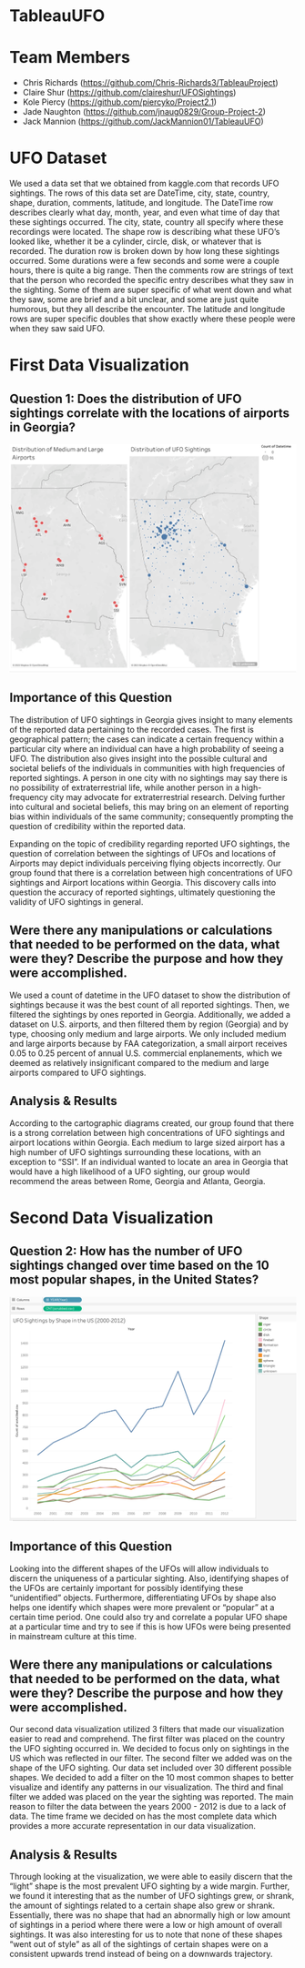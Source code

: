 # TableauUFO
# Team Members

-  Chris Richards (https://github.com/Chris-Richards3/TableauProject)
- Claire Shur (https://github.com/claireshur/UFOSightings)
-  Kole Piercy (https://github.com/piercyko/Project2.1)
-  Jade Naughton (https://github.com/jnaug0829/Group-Project-2)
-  Jack Mannion (https://github.com/JackMannion01/TableauUFO)

# UFO Dataset
We used a data set that we obtained from kaggle.com that records UFO sightings. The rows of this data set are DateTime, city, state, country, shape, duration, comments, latitude, and longitude. The DateTime row describes clearly what day, month, year, and even what time of day that these sightings occurred. The city, state, country all specify where these recordings were located. The shape row is describing what these UFO’s looked like, whether it be a cylinder, circle, disk, or whatever that is recorded. The duration row is broken down by how long these sightings occurred. Some durations were a few seconds and some were a couple hours, there is quite a big range. Then the comments row are strings of text that the person who recorded the specific entry describes what they saw in the sighting. Some of them are super specific of what went down and what they saw, some are brief and a bit unclear, and some are just quite humorous, but they all describe the encounter. The latitude and longitude rows are super specific doubles that show exactly where these people were when they saw said UFO. 

# First Data Visualization
## Question 1: Does the distribution of UFO sightings correlate with the locations of airports in Georgia?

![alt text](https://github.com/Chris-Richards3/TableauProject/blob/main/distributionMap.png)

## Importance of this Question
The distribution of UFO sightings in Georgia gives insight to many elements of the reported data pertaining to the recorded cases. The first is geographical pattern; the cases can indicate a certain frequency within a particular city where an individual can have a high probability of seeing a UFO. The distribution also gives insight into the possible cultural and societal beliefs of the individuals in communities with high frequencies of reported sightings. A person in one city with no sightings may say there is no possibility of extraterrestrial life, while another person in a high-frequency city may advocate for extraterrestrial research. Delving further into cultural and societal beliefs, this may bring on an element of reporting bias within individuals of the same community; consequently prompting the question of credibility within the reported data. 

Expanding on the topic of credibility regarding reported UFO sightings, the question of correlation between the sightings of UFOs and locations of Airports may depict individuals perceiving flying objects incorrectly. Our group found that there is a correlation between high concentrations of UFO sightings and Airport locations within Georgia. This discovery calls into question the accuracy of reported sightings, ultimately questioning the validity of UFO sightings in general.


## Were there any manipulations or calculations that needed to be performed on the data, what were they? Describe the purpose and how they were accomplished.
We used a count of datetime in the UFO dataset to show the distribution of sightings because it was the best count of all reported sightings. Then, we filtered the sightings by ones reported in Georgia. Additionally, we added a dataset on U.S. airports, and then filtered them by region (Georgia) and by type, choosing only medium and large airports. We only included medium and large airports because by FAA categorization, a small airport receives 0.05 to 0.25 percent of annual U.S. commercial enplanements, which we deemed as relatively insignificant compared to the medium and large airports compared to UFO sightings. 

## Analysis & Results
According to the cartographic diagrams created, our group found that there is a strong correlation between high concentrations of UFO sightings and airport locations within Georgia. Each medium to large sized airport has a high number of UFO sightings surrounding these locations, with an exception to “SSI”. If an individual wanted to locate an area in Georgia that would have a high likelihood of a UFO sighting, our group would recommend the areas between Rome, Georgia and Atlanta, Georgia. 


# Second Data Visualization
## Question 2: How has the number of UFO sightings changed over time based on the 10 most popular shapes, in the United States? 

![alt text](https://github.com/Chris-Richards3/TableauProject/blob/main/lineChart.png)

## Importance of this Question
Looking into the different shapes of the UFOs will allow individuals to discern the uniqueness of a particular sighting. Also, identifying shapes of the UFOs are certainly important for possibly identifying these “unidentified” objects. Furthermore, differentiating UFOs by shape also helps one identify which shapes were more prevalent or “popular” at a certain time period. One could also try and correlate a popular UFO shape at a particular time and try to see if this is how UFOs were being presented in mainstream culture at this time.

## Were there any manipulations or calculations that needed to be performed on the data, what were they? Describe the purpose and how they were accomplished.
Our second data visualization utilized 3 filters that made our visualization easier to read and comprehend. The first filter was placed on the country the UFO sighting occurred in. We decided to focus only on sightings in the US which was reflected in our filter. The second filter we added was on the shape of the UFO sighting. Our data set included over 30 different possible shapes. We decided to add a filter on the 10 most common shapes to better visualize and identify any patterns in our visualization. The third and final filter we added was placed on the year the sighting was reported. The main reason to filter the data between the years 2000 - 2012 is due to a lack of data. The time frame we decided on has the most complete data which provides a more accurate representation in our data visualization.

## Analysis & Results
Through looking at the visualization, we were able to easily discern that the “light” shape is the most prevalent UFO sighting by a wide margin. Further, we found it interesting that as the number of UFO sightings grew, or shrank, the amount of sightings related to a certain shape also grew or shrank. Essentially, there was no shape that had an abnormally high or low amount of sightings in a period where there were a low or high amount of overall sightings. It was also interesting for us to note that none of these shapes “went out of style” as all of the sightings of certain shapes were on a consistent upwards trend instead of being on a downwards trajectory. 



